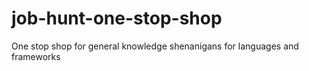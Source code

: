 # job-hunt-one-stop-shop
One stop shop for general knowledge shenanigans for languages and frameworks
